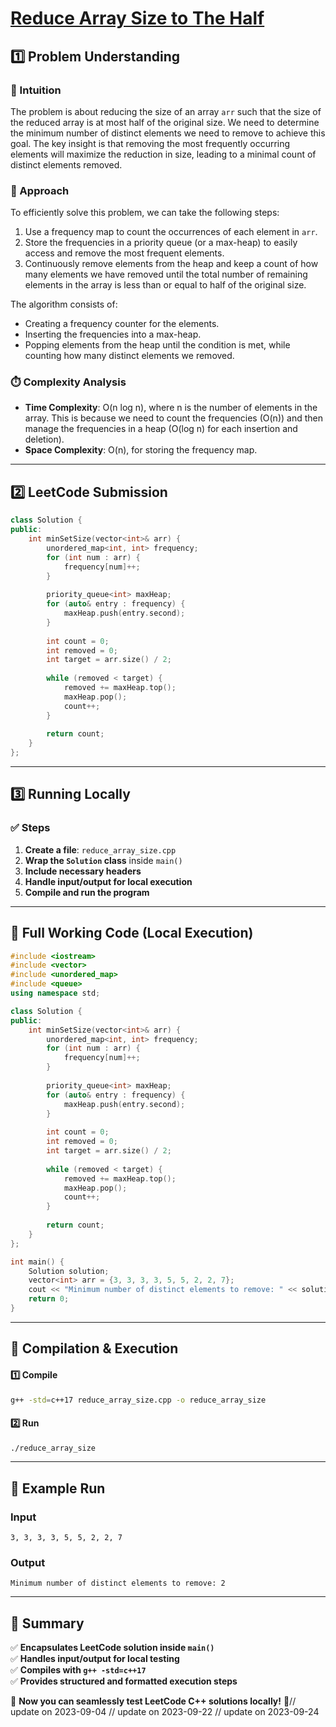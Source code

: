 # **[Reduce Array Size to The Half](https://leetcode.com/problems/reduce-array-size-to-the-half/description/)**  

## **1️⃣ Problem Understanding**  
### **📌 Intuition**  
The problem is about reducing the size of an array `arr` such that the size of the reduced array is at most half of the original size. We need to determine the minimum number of distinct elements we need to remove to achieve this goal. The key insight is that removing the most frequently occurring elements will maximize the reduction in size, leading to a minimal count of distinct elements removed.  

### **🚀 Approach**  
To efficiently solve this problem, we can take the following steps:
1. Use a frequency map to count the occurrences of each element in `arr`.
2. Store the frequencies in a priority queue (or a max-heap) to easily access and remove the most frequent elements.
3. Continuously remove elements from the heap and keep a count of how many elements we have removed until the total number of remaining elements in the array is less than or equal to half of the original size.

The algorithm consists of:
- Creating a frequency counter for the elements.
- Inserting the frequencies into a max-heap.
- Popping elements from the heap until the condition is met, while counting how many distinct elements we removed.

### **⏱️ Complexity Analysis**  
- **Time Complexity**: O(n log n), where n is the number of elements in the array. This is because we need to count the frequencies (O(n)) and then manage the frequencies in a heap (O(log n) for each insertion and deletion).
- **Space Complexity**: O(n), for storing the frequency map.

---  

## **2️⃣ LeetCode Submission**  
```cpp
class Solution {
public:
    int minSetSize(vector<int>& arr) {
        unordered_map<int, int> frequency;
        for (int num : arr) {
            frequency[num]++;
        }
        
        priority_queue<int> maxHeap;
        for (auto& entry : frequency) {
            maxHeap.push(entry.second);
        }
        
        int count = 0;
        int removed = 0;
        int target = arr.size() / 2;
        
        while (removed < target) {
            removed += maxHeap.top();
            maxHeap.pop();
            count++;
        }
        
        return count;
    }
};  
```  

---  

## **3️⃣ Running Locally**  
### **✅ Steps**  
1. **Create a file**: `reduce_array_size.cpp`  
2. **Wrap the `Solution` class** inside `main()`  
3. **Include necessary headers**  
4. **Handle input/output for local execution**  
5. **Compile and run the program**  

---  

## **📝 Full Working Code (Local Execution)**  
```cpp
#include <iostream>
#include <vector>
#include <unordered_map>
#include <queue>
using namespace std;

class Solution {
public:
    int minSetSize(vector<int>& arr) {
        unordered_map<int, int> frequency;
        for (int num : arr) {
            frequency[num]++;
        }
        
        priority_queue<int> maxHeap;
        for (auto& entry : frequency) {
            maxHeap.push(entry.second);
        }
        
        int count = 0;
        int removed = 0;
        int target = arr.size() / 2;
        
        while (removed < target) {
            removed += maxHeap.top();
            maxHeap.pop();
            count++;
        }
        
        return count;
    }
};

int main() {
    Solution solution;
    vector<int> arr = {3, 3, 3, 3, 5, 5, 2, 2, 7};
    cout << "Minimum number of distinct elements to remove: " << solution.minSetSize(arr) << endl;
    return 0;
}  
```  

---  

## **🔧 Compilation & Execution**  
#### **1️⃣ Compile**  
```bash
g++ -std=c++17 reduce_array_size.cpp -o reduce_array_size
```  

#### **2️⃣ Run**  
```bash
./reduce_array_size
```  

---  

## **🎯 Example Run**  
### **Input**  
```
3, 3, 3, 3, 5, 5, 2, 2, 7
```  
### **Output**  
```
Minimum number of distinct elements to remove: 2
```  

---  

## **📌 Summary**  
✅ **Encapsulates LeetCode solution inside `main()`**  
✅ **Handles input/output for local testing**  
✅ **Compiles with `g++ -std=c++17`**  
✅ **Provides structured and formatted execution steps**  

🚀 **Now you can seamlessly test LeetCode C++ solutions locally!** 🚀// update on 2023-09-04
// update on 2023-09-22
// update on 2023-09-24
